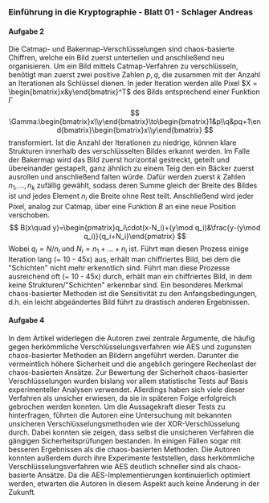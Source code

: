 ### Einführung in die Kryptographie - Blatt 01 - Schlager Andreas

#### Aufgabe 2

Die Catmap- und Bakermap-Verschlüsselungen sind chaos-basierte Chiffren, welche ein Bild zuerst unterteilen und anschließend neu organisieren. Um ein Bild mittels Catmap-Verfahren zu verschlüsseln, benötigt man zuerst zwei positive Zahlen $p, q$, die zusammen mit der Anzahl an Iterationen als Schlüssel dienen. In jeder Iteration werden alle Pixel $X = \begin{bmatrix}x&y\end{bmatrix}^T$ des Bilds entsprechend einer Funktion $\Gamma$
$$
\Gamma:\begin{bmatrix}x\\y\end{bmatrix}\to\begin{bmatrix}1&p\\q&pq+1\end{bmatrix}\begin{bmatrix}x\\y\end{bmatrix}
$$
transformiert. Ist die Anzahl der Iterationen zu niedrige, können klare Strukturen innerhalb des verschlüsselten Bildes erkannt werden. Im Falle der Bakermap wird das Bild zuerst horizontal gestreckt, geteilt und übereinander gestapelt, ganz ähnlich zu einem Teig den ein Bäcker zuerst ausrollen und anschließend falten würde. Dafür werden zuerst $k$ Zahlen $n_1,\dots,n_k$ zufällig gewählt, sodass deren Summe gleich der Breite des Bildes ist und jedes Element $n_i$ die Breite ohne Rest teilt. Anschließend wird jeder Pixel, analog zur Catmap, über eine Funktion $B$ an eine neue Position verschoben. 
$$
B(x\quad y)=\begin{pmatrix}q_i\cdot(x-N_i)+(y\mod q_i)&\frac{y-(y\mod q_i)}{q_i+N_i}\end{pmatrix}
$$
Wobei $q_i = N / n_i$ und $N_i = n_1 + \dots + n_i$ ist. Führt man diesen Prozess einige Iteration lang (~ 10 - 45x) aus, erhält man chiffriertes Bild, bei dem die "Schichten" nicht mehr erkenntlich sind. Führt man diese Prozesse ausreichend oft (~ 10 - 45x) durch, erhält man ein chiffriertes Bild, in dem keine Strukturen/"Schichten" erkennbar sind. Ein besonderes Merkmal chaos-basierter Methoden ist die Sensitivität zu den Anfangsbedingungen, d.h. ein leicht abgeändertes Bild führt zu drastisch anderen Ergebnissen.

#### Aufgabe 4

In dem Artikel widerlegen die Autoren zwei zentrale Argumente, die häufig gegen herkömmliche Verschlüsselungsverfahren wie AES und zugunsten chaos-basierter Methoden an Bildern angeführt werden. Darunter die vermeintlich höhere Sicherheit und die angeblich geringere Rechenlast der chaos-basierten Ansätze. Zur Bewertung der Sicherheit chaos-basierter Verschlüsselungen wurden bislang vor allem statistische Tests auf Basis experimenteller Analysen verwendet. Allerdings haben sich viele dieser Verfahren als unsicher erwiesen, da sie in späteren Folge erfolgreich gebrochen werden konnten. Um die Aussagekraft dieser Tests zu hinterfragen, führten die Autoren eine Untersuchung mit bekannten unsicheren Verschlüsselungsmethoden wie der XOR-Verschlüsselung durch. Dabei konnten sie zeigen, dass selbst die unsicheren Verfahren die gängigen Sicherheitsprüfungen bestanden. In einigen Fällen sogar mit besseren Ergebnissen als die chaos-basierten Methoden. Die Autoren konnten außerdem durch ihre Experimente feststellen, dass herkömmliche Verschlüsselungsverfahren wie AES deutlich schneller sind als chaos-basierte Ansätze. Da die AES-Implementierungen kontinuierlich optimiert werden, etwarten die Autoren in diesem Aspekt auch keine Änderung in der Zukunft.